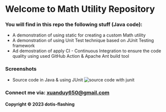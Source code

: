 # Welcome to Math Utility Repository

### You will find in this repo the following stuff (Java code):
* A demonstration of using static for creating a custom Math utility
* A demonstration of using Unit Test technique based on JUnit Testing framework
* Ad demostration of apply CI - Continuous Integration to ensure the code quality 
using used GitHub Action & Apache Ant build tool

### Screenshots
* Source code in Java & using JUnit
![source code with junit](https://github.com/dotis-flashing/mathutil-ant/blob/main/Screenshots/Screenshot%202023-02-21%20142636.png)
### Connect me via: xuanduy650@gmail.com
#### Copyright &#169; 2023 dotis-flashing
